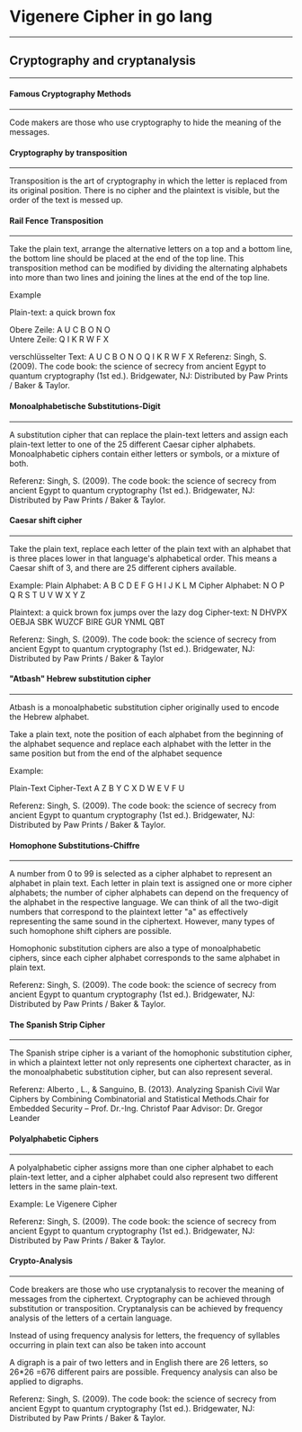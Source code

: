 # Vigenere Cipher in go lang
----------------------------

## Cryptography and cryptanalysis
----------------------------

#### Famous Cryptography Methods
----------------------------
Code makers are those who use cryptography to hide the meaning of the messages.

####  Cryptography by transposition
----------------------------
Transposition is the art of cryptography in which the letter is replaced from its original position. There is no cipher and the plaintext is visible, but the order of the text is messed up.

#### Rail Fence Transposition
----------------------------
Take the plain text, arrange the alternative letters on a top and a bottom line, the bottom line should be placed at the end of the top line. This transposition method can be modified by dividing the alternating alphabets into more than two lines and joining the lines at the end of the top line.

Example

Plain-text: a quick brown fox

Obere Zeile:   A  U  C  B O N O  
Untere Zeile:    Q  I    K R W F X

verschlüsselter Text: A  U  C  B O N O Q  I   K R W F X
Referenz: Singh, S. (2009). The code book: the science of secrecy from ancient Egypt to quantum cryptography (1st ed.). Bridgewater, NJ: Distributed by Paw Prints / Baker & Taylor.

#### Monoalphabetische Substitutions-Digit
----------------------------
A substitution cipher that can replace the plain-text letters and assign each plain-text letter to one of the 25 different Caesar cipher alphabets. Monoalphabetic ciphers contain either letters or symbols, or a mixture of both.

Referenz: Singh, S. (2009). The code book: the science of secrecy from ancient Egypt to quantum cryptography (1st ed.). Bridgewater, NJ: Distributed by Paw Prints / Baker & Taylor.

#### Caesar shift cipher
----------------------------
Take the plain text, replace each letter of the plain text with an alphabet that is three places lower in that language's alphabetical order. This means a Caesar shift of 3, and there are 25 different ciphers available.

Example:
Plain Alphabet: A B C D E F G H I J K L M Cipher Alphabet: N O P Q R S T U V W X Y Z

Plaintext: a quick brown fox jumps over the lazy dog Cipher-text: N DHVPX OEBJA SBK WUZCF BIRE GUR YNML QBT

Referenz: Singh, S. (2009). The code book: the science of secrecy from ancient Egypt to quantum cryptography (1st ed.). Bridgewater, NJ: Distributed by Paw Prints / Baker & Taylor

#### "Atbash" Hebrew substitution cipher
----------------------------
Atbash is a monoalphabetic substitution cipher originally used to encode the Hebrew alphabet.

Take a plain text, note the position of each alphabet from the beginning of the alphabet sequence and replace each alphabet with the letter in the same position but from the end of the alphabet sequence

Example:

Plain-Text Cipher-Text A Z B Y C X D W E V F U

Referenz: Singh, S. (2009). The code book: the science of secrecy from ancient Egypt to quantum cryptography (1st ed.). Bridgewater, NJ: Distributed by Paw Prints / Baker & Taylor.

#### Homophone Substitutions-Chiffre
----------------------------
A number from 0 to 99 is selected as a cipher alphabet to represent an alphabet in plain text. Each letter in plain text is assigned one or more cipher alphabets; the number of cipher alphabets can depend on the frequency of the alphabet in the respective language. We can think of all the two-digit numbers that correspond to the plaintext letter "a" as effectively representing the same sound in the ciphertext. However, many types of such homophone shift ciphers are possible.

Homophonic substitution ciphers are also a type of monoalphabetic ciphers, since each cipher alphabet corresponds to the same alphabet in plain text.

Referenz: Singh, S. (2009). The code book: the science of secrecy from ancient Egypt to quantum cryptography (1st ed.). Bridgewater, NJ: Distributed by Paw Prints / Baker & Taylor.

#### The Spanish Strip Cipher
----------------------------
The Spanish stripe cipher is a variant of the homophonic substitution cipher, in which a plaintext letter not only represents one ciphertext character, as in the monoalphabetic substitution cipher, but can also represent several.

Referenz: Alberto , L., & Sanguino, B. (2013). Analyzing Spanish Civil War Ciphers by Combining Combinatorial and Statistical Methods.Chair for Embedded Security – Prof. Dr.-Ing. Christof Paar Advisor: Dr. Gregor Leander

#### Polyalphabetic Ciphers
----------------------------
A polyalphabetic cipher assigns more than one cipher alphabet to each plain-text letter, and a cipher alphabet could also represent two different letters in the same plain-text.

Example: Le Vigenere Cipher

Referenz: Singh, S. (2009). The code book: the science of secrecy from ancient Egypt to quantum cryptography (1st ed.). Bridgewater, NJ: Distributed by Paw Prints / Baker & Taylor.

#### Crypto-Analysis
----------------------------

Code breakers are those who use cryptanalysis to recover the meaning of messages from the ciphertext. Cryptography can be achieved through substitution or transposition. Cryptanalysis can be achieved by frequency analysis of the letters of a certain language.

Instead of using frequency analysis for letters, the frequency of syllables occurring in plain text can also be taken into account

A digraph is a pair of two letters and in English there are 26 letters, so 26*26 =676 different pairs are possible. Frequency analysis can also be applied to digraphs.

Referenz: Singh, S. (2009). The code book: the science of secrecy from ancient Egypt to quantum cryptography (1st ed.). Bridgewater, NJ: Distributed by Paw Prints / Baker & Taylor.


